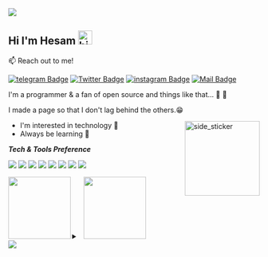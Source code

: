 <img src="https://capsule-render.vercel.app/api?type=waving&color=timeGradient&height=150&section=header&text=You%20Found%20Me,%20Awesome!&fontSize=35&fontAlignY=20&desc=...read%20a%20little%20about%20me.&descSize=20&descAlignY=45&animation=twinkling"/>

## Hi I'm Hesam <img src="https://user-images.githubusercontent.com/1303154/88677602-1635ba80-d120-11ea-84d8-d263ba5fc3c0.gif" width="28px" alt="hi"/>


<!--<img src="https://img.shields.io/badge/Ricky%20Mormor-is%20available for FullStack or Frontend Developer role-greenyellow" />-->

:mailbox: Reach out to me!

[![telegram Badge](https://img.shields.io/badge/-telegram-1ca0f1?style=flat&labelColor=1ca0f1&logo=telegram&logoColor=white)](#)
[![Twitter Badge](https://img.shields.io/badge/-twitter(x)-1ca0f1?style=flat&labelColor=1ca0f1&logo=twitter&logoColor=white&link=https://twitter.com/HesamZahiri?t=FPJaF2HZosIJq8FiosFSQA&s=09)](https://twitter.com/HesamZahiri?t=FPJaF2HZosIJq8FiosFSQA&s=09)  [![instagram Badge](https://img.shields.io/badge/-instagram-e84393?style=flat&labelColor=e84393&logo=instagram&logoColor=white&link=https://instagram.com/hesam_zahiri?utm_source=qr&igshid=MzNlNGNkZWQ4Mg%3D%3D)](https://instagram.com/hesam_zahiri?utm_source=qr&igshid=MzNlNGNkZWQ4Mg%3D%3D)
[![Mail Badge](https://img.shields.io/badge/-Gmail-c0392b?style=flat&labelColor=c0392b&logo=gmail&logoColor=white)](#)
<br>

I'm a programmer & a fan of open source and things like that... 🫡 🗿

I made a page so that I don't lag behind the others.😁<br>

<img align="right" width=150px height=150px alt="side_sticker" src="https://media.giphy.com/media/TEnXkcsHrP4YedChhA/giphy.gif"/>

- I'm interested in technology 👀 
- Always be learning 🗿

<!--<img src="https://media.giphy.com/media/iY8CRBdQXODJSCERIr/giphy.gif" width="30px"/>&nbsp;-->
**_Tech & Tools Preference_**

<img src="https://img.shields.io/badge/Linux-666666?style=flat&logo=linux&logoColor=white"> <img src="https://img.shields.io/badge/Windows-0078D6?style=flat&logo=windows&logoColor=white">
<img src="http://img.shields.io/badge/-Git-F1502F?style=flat&logo=git&logoColor=FFFFFF">
<img src="http://img.shields.io/badge/-Github-000000?style=flat&logo=github&logoColor=FFFFFF">
<img src="http://img.shields.io/badge/-VS%20Code-007ACC?style=flat&logo=visual%20studio%20code&logoColor=white">
<img src="https://img.shields.io/badge/Atom-66595C?style=flat&logo=Atom&logoColor=white">
<img src="https://img.shields.io/badge/Gimp-657D8B?style=flat&logo=gimp&logoColor=FFFFFF">
<img src="https://img.shields.io/badge/Canva-%2300C4CC.svg?style=flat&logo=Canva&logoColor=white">


<details>
<summary ">
<img src="https://media.giphy.com/media/WDZBrmwNjm5g8qsl1F/giphy.gif" align="left" height="125px">&nbsp;&nbsp;<img src="https://media.giphy.com/media/zPlGxzu027rEELiCFr/giphy.gif" height="125px">
  
</summary>



</details>
<img src="https://capsule-render.vercel.app/api?type=waving&color=timeGradient&height=150&section=footer&text=Done?&fontSize=50&fontAlignY=65&desc=Checkout%20some%20of%20my%20projects.%20Get%20in%20touch&descSize=20&descAlignY=88&animation=twinkling"/>
